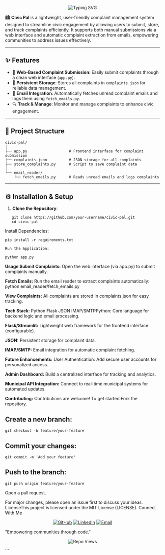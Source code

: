 <p align="center">
  <img src="https://readme-typing-svg.herokuapp.com?font=Fira+Code&size=28&pause=1000&color=41E0E8&center=true&vCenter=true&width=500&repeat=true&lines=Civic+Pal;+Complaint+Management+System&speed=80" alt="Typing SVG" />
</p>

🏙️ **Civic Pal** is a lightweight, user-friendly complaint management system designed to streamline civic engagement by allowing users to submit, store, and track complaints efficiently. It supports both manual submissions via a web interface and automatic complaint extraction from emails, empowering communities to address issues effectively.

---

## ✨ Features

- 📝 **Web-Based Complaint Submission**: Easily submit complaints through a clean web interface (`app.py`).  
- 📂 **Persistent Storage**: Stores all complaints in `complaints.json` for reliable data management.  
- 📧 **Email Integration**: Automatically fetches unread complaint emails and logs them using `fetch_emails.py`.  
- 🔍 **Track & Manage**: Monitor and manage complaints to enhance civic engagement.

---

## 📁 Project Structure
```
civic-pal/
│
├── app.py                   # Frontend interface for complaint submission
├── complaints.json          # JSON storage for all complaints
├── store_complaints.py      # Script to save complaint data
│
└── email_reader/
    └── fetch_emails.py      # Reads unread emails and logs complaints
```
---

## ⚙️ Installation & Setup

1. **Clone the Repository**:
```
   git clone https://github.com/your-username/civic-pal.git
   cd civic-pal
```
Install Dependencies:
```
pip install -r requirements.txt

Run the Application:

python app.py
```

**Usage Submit Complaints:** Open the web interface (via app.py) to submit complaints manually. 

**Fetch Emails:** Run the email reader to extract complaints automatically:
python email_reader/fetch_emails.py

**View Complaints:** All complaints are stored in complaints.json for easy tracking.

**Tech Stack:** Python Flask JSON IMAP/SMTPPython: Core language for backend logic and email processing.  

**Flask/Streamlit:** Lightweight web framework for the frontend interface (configurable).  

**JSON:** Persistent storage for complaint data.  

**IMAP/SMTP:** Email integration for automatic complaint fetching.

**Future Enhancements:** User Authentication: Add secure user accounts for personalized access. 

**Admin Dashboard:** Build a centralized interface for tracking and analytics.  

**Municipal API Integration:** Connect to real-time municipal systems for automated updates.

**Contributing:** Contributions are welcome! To get started:Fork the repository.

## Create a new branch:
```
git checkout -b feature/your-feature
```
## Commit your changes:
```
git commit -m 'Add your feature'
```
## Push to the branch:
```
git push origin feature/your-feature
```
Open a pull request.

For major changes, please open an issue first to discuss your ideas. LicenseThis project is licensed under the MIT License (LICENSE). Connect With Me<p align="center">
  <a href="https://github.com/kamilsiu"><img src="https://img.shields.io/badge/-GitHub-181717?style=for-the-badge&logo=github" alt="GitHub"></a>
  <a href="https://www.linkedin.com/in/kamil-nissar-348145252/"><img src="https://img.shields.io/badge/-LinkedIn-0A66C2?style=for-the-badge&logo=linkedin" alt="LinkedIn"></a>
  <a href="mailto:kamilnissarzarga29@gmail.com"><img src="https://img.shields.io/badge/-Email-D14836?style=for-the-badge&logo=gmail" alt="Email"></a>
</p>

 "Empowering communities through code."
<p align="center">
  <img src="https://komarev.com/ghpvc/?username=kamilsiu&color=41E0E8&label=Repo+Views" alt="Repo Views" />
</p>
```

